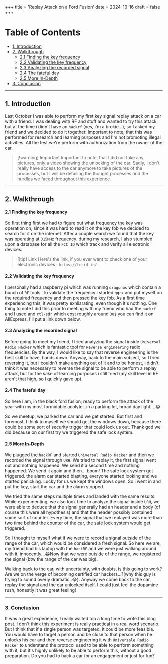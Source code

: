 +++
title = 'Replay Attack on a Ford Fusion'
date = 2024-10-16
draft = false
+++




# Table of Contents

- [1. Introduction](#1-introduction)
- [2. Walkthrough](#2-walkthrough)
  - [2.1 Finding the key frequency](#21-finding-the-key-frequency)
  - [2.2 Validating the key frequency](#22-validating-the-key-frequency)
  - [2.3 Analyzing the recorded signal](#23-analyzing-the-recorded-signal)
  - [2.4 The fateful day](#24-the-fateful-day)
  - [2.5 More In-Depth](#25-more-in-depth)
- [3. Conclusion](#3-conclusion)

---

## 1. Introduction
Last October I was able to perform my first key signal replay attack on a car with a friend. I was dealing with RF and stuff and wanted to try this attack, but at the time i didn't have an `hackrf` (yes, i'm a brokie...), so I asked my friend and we decided to do it together. Important to note, that this was performed for research and learning purposes and I'm not promoting illegal activities. All the test we're perform with authorization from the owner of the car.


>[!warning] Important
>Important to note, that I did not take any pictures, only a video showing the unlocking of the car. Sadly, I don't really have access to the car anymore to take pictures of the processes, but I will be detailing the thought processes and the hurdles we faced throughout this experience

---

## 2. Walkthrough

#### 2.1 Finding the key frequency
So first thing first we had to figure out what frequency the key was operation on, since it was hard to read it on the key fob we decided to search for it on the internet. After a couple search we found that the key was operating at `315MHz` frequency. during my research, I also stumbled upon a database for all the `FCC ID` which track and verify all electronic devices.

>[!tip] Link
>Here's the link, if you ever want to check one of your electronic devices : `https://fccid.io/`

#### 2.2 Validating the key frequency
I personally had a raspberry pi which was running `dragonos` which contain a bunch of `RF` tools. To validate the frequency i started `gqrx` and put myself on the required frequency and then pressed the key fob. As a first time experiencing this, it was pretty exhilarating, even though it's nothing. One thing to note I did this prior to meeting with my friend who had the `hackrf` and I used and `rtl-sdr` which cost roughly around `30$` you can find it on AliExpress, I'll put a link down below.

#### 2.3 Analyzing the recorded signal
Before going to meet my friend, I tried analyzing the signal inside `Universal Radio Hacker`
which is fantastic tool for `Reverse engineering` radio frequencies. By the way, I would like to say that reverse engineering is the best skill to have, hands down. Anyway, back to the main subject, so I tried reversing it, but i couldn't make anything out of it and to be honest, i didn't think it was necessary to reverse the signal to be able to perform a replay attack, but for the sake of learning purposes i still tried (my skill level in RF aren't that high, so I quickly gave up).

#### 2.4 The fateful day
So here I am, in the black ford fusion, ready to perform the attack of the year with my most formidable acolyte...in a parking lot, broad day light....😂

So we meetup, we parked the car and we get started. But first and foremost, I think to myself we should get the windows down, because there could be some sort of security trigger that could lock us out. Thank god we did because on our first try we triggered the safe lock system.

#### 2.5 More In-Depth
We plugged the `hackRF` and started `Universal Radio Hacker` and then we recorded the signal through `URH`. We tried to replay it, the first signal went out and nothing happened. We send it a second time and nothing happened. We send it again and then....boom! The safe lock system got triggered. the alarm car started blasting, everyone started looking and we started panicking. Lucky for us we kept the windows open. So i went in and put the key, start the car and the alarm stopped.

We tried the same steps multiple times and landed with the same results. While experimenting, we also took time to analyze the signal inside `URH`, we were able to deduce that the signal generally had an header and a body (of course this were all hypothesis) and that the header possibly contained some sort of counter. Every time, the signal that we replayed was more than two time behind the counter of the car, the safe lock system would get triggered.

So I thought to myself what if we were to record a signal outside of the range of the car, which would be considered a fresh signal. So here we are, my friend had his laptop with the `hackRF` and we were just walking around with it, innocently...😂Now that we were outside of the range, we registered the signal (btw the range of the car was big).

Walking back to the car, with uncertainty, with doubts, is this going to work? Are we on the verge of becoming certified car hackers...?(why this guy is trying to sound overly dramatic..😂). Anyway we come back to the car, replay the signal and the car unlocked itself. I could just feel the dopamine rush, honestly it was great feeling!

---

### 3. Conclusion

It was a great experience, I really waited too a long time to write this blog post. I don't think this experiment is really practical in a real word scenario. But I think that if a single person was targeted, it could be more feasible. You would have to target a person and be close to that person when he unlocks his car and then reverse engineering it with `Universale Radio Hacker` to understand the protocol used to be able to perform something with it, but it's highly unlikely to be able to perform this, without a good preparation. Do you had to hack a car for an engagement or just for fun?